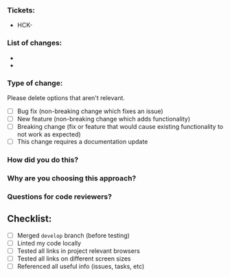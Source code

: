 ### Tickets:
- HCK-

### List of changes:
-
-

### Type of change:

Please delete options that aren't relevant.

- [ ] Bug fix (non-breaking change which fixes an issue)
- [ ] New feature (non-breaking change which adds functionality)
- [ ] Breaking change (fix or feature that would cause existing functionality to not work as expected)
- [ ] This change requires a documentation update

### How did you do this?

### Why are you choosing this approach?

### Questions for code reviewers?

## Checklist:

  - [ ] Merged `develop` branch (before testing)
  - [ ] Linted my code locally
  - [ ] Tested all links in project relevant browsers
  - [ ] Tested all links on different screen sizes
  - [ ] Referenced all useful info (issues, tasks, etc)
